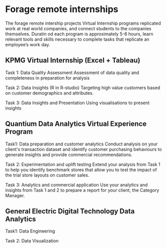 # Forage remote internships
The forage remote intership projects
Virtual Internship programs replicated work at real world companies, and connect students to the companies themselves. Duratin od each program is approximately 5-6 hours, learn relevant tools and skills necessary to complete tasks that replicate an employee’s work day.

## KPMG Virtual Internship (Excel + Tableau)
Task 1: Data Quality Assessment
Assessment of data quality and completeness in preparation for analysis

Task 2: Data Insights (R in R-studio)
Targeting high value customers based on customer demographics and attributes.

Task 3: Data Insights and Presentation
Using visualisations to present insights


## Quantium Data Analytics Virtual Experience Program
Task1: Data preparation and customer analytics
Conduct analysis on your client's transaction dataset and identify customer purchasing behaviours to generate insights and provide commercial recommendations.

Task 2: Experimentation and uplift testing
Extend your analysis from Task 1 to help you identify benchmark stores that allow you to test the impact of the trial store layouts on customer sales.

Task 3: Analytics and commercial application
Use your analytics and insights from Task 1 and 2 to prepare a report for your client, the Category Manager.


## General Electric Digital Technology Data Analytics
Task1: Data Engineering

Task 2: Data Visualization
